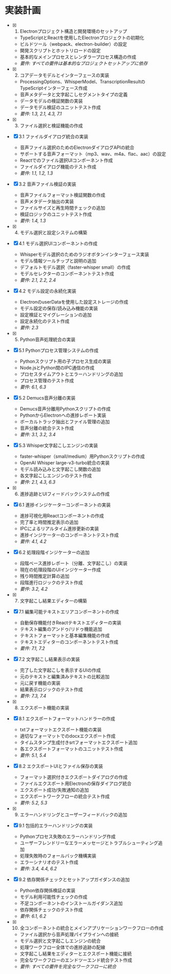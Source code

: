 # 実装計画

- [x] 1. Electronプロジェクト構造と開発環境のセットアップ
  - TypeScriptとReactを使用したElectronプロジェクトの初期化
  - ビルドツール（webpack、electron-builder）の設定
  - 開発スクリプトとホットリロードの設定
  - 基本的なメインプロセスとレンダラープロセス構造の作成
  - _要件: すべての要件は基本的なプロジェクトセットアップに依存_

- [x] 2. コアデータモデルとインターフェースの実装
  - ProcessingOptions、WhisperModel、TranscriptionResultのTypeScriptインターフェース作成
  - 音声メタデータと文字起こしセグメントタイプの定義
  - データモデルの検証関数の実装
  - データモデル検証のユニットテスト作成
  - _要件: 1.3, 2.1, 4.3, 7.1_

- [x] 3. ファイル選択と検証機能の作成
- [x] 3.1 ファイルダイアログ統合の実装
  - 音声ファイル選択のためのElectronダイアログAPIの統合
  - サポートする音声フォーマット（mp3、wav、m4a、flac、aac）の設定
  - Reactでのファイル選択UIコンポーネント作成
  - ファイルダイアログ機能のテスト作成
  - _要件: 1.1, 1.2, 1.3_

- [x] 3.2 音声ファイル検証の実装
  - 音声ファイルフォーマット検証関数の作成
  - 音声メタデータ抽出の実装
  - ファイルサイズと再生時間チェックの追加
  - 検証ロジックのユニットテスト作成
  - _要件: 1.4, 1.3_

- [x] 4. モデル選択と設定システムの構築
- [x] 4.1 モデル選択UIコンポーネントの作成
  - Whisperモデル選択のためのラジオボタンインターフェース実装
  - モデル情報ツールチップと説明の追加
  - デフォルトモデル選択（faster-whisper small）の作成
  - モデルセレクターのコンポーネントテスト作成
  - _要件: 2.1, 2.2, 2.4_

- [x] 4.2 モデル設定の永続化実装
  - ElectronのuserDataを使用した設定ストレージの作成
  - モデル設定の保存/読み込み機能の実装
  - 設定検証とマイグレーションの追加
  - 設定永続化のテスト作成
  - _要件: 2.3_

- [x] 5. Python音声処理統合の実装
- [x] 5.1 Pythonプロセス管理システムの作成
  - Pythonスクリプト用の子プロセス生成の実装
  - Node.jsとPython間のIPC通信の作成
  - プロセスタイムアウトとエラーハンドリングの追加
  - プロセス管理のテスト作成
  - _要件: 6.1, 6.3_

- [x] 5.2 Demucs音声分離の実装
  - Demucs音声分離用Pythonスクリプトの作成
  - PythonからElectronへの進捗レポート実装
  - ボーカルトラック抽出とファイル管理の追加
  - 音声分離の統合テスト作成
  - _要件: 3.1, 3.2, 3.4_

- [x] 5.3 Whisper文字起こしエンジンの実装
  - faster-whisper（small/medium）用Pythonスクリプトの作成
  - OpenAI Whisper large-v3-turbo統合の実装
  - モデル読み込みと文字起こし関数の追加
  - 各文字起こしエンジンのテスト作成
  - _要件: 2.1, 4.3, 6.3_

- [x] 6. 進捗追跡とUIフィードバックシステムの作成
- [x] 6.1 進捗インジケーターコンポーネントの実装
  - 進捗可視化用Reactコンポーネントの作成
  - 完了率と時間推定表示の追加
  - IPCによるリアルタイム進捗更新の実装
  - 進捗インジケーターのコンポーネントテスト作成
  - _要件: 4.1, 4.2_

- [x] 6.2 処理段階インジケーターの追加
  - 段階ベース進捗レポート（分離、文字起こし）の実装
  - 現在の処理段階のUIインジケーター作成
  - 残り時間推定計算の追加
  - 段階進行ロジックのテスト作成
  - _要件: 3.2, 4.2_

- [x] 7. 文字起こし結果エディターの構築
- [x] 7.1 編集可能テキストエリアコンポーネントの作成
  - 自動保存機能付きReactテキストエディターの実装
  - テキスト編集のアンドゥ/リドゥ機能追加
  - テキストフォーマットと基本編集機能の作成
  - テキストエディターのコンポーネントテスト作成
  - _要件: 7.1, 7.2_

- [x] 7.2 文字起こし結果表示の実装
  - 完了した文字起こしを表示するUIの作成
  - 元のテキストと編集済みテキストの比較追加
  - 元に戻す機能の実装
  - 結果表示ロジックのテスト作成
  - _要件: 7.3, 7.4_

- [x] 8. エクスポート機能の実装
- [x] 8.1 エクスポートフォーマットハンドラーの作成
  - txtフォーマットエクスポート機能の実装
  - 適切なフォーマットでのdocxエクスポート作成
  - タイムスタンプ生成付きsrtフォーマットエクスポート追加
  - 各エクスポートフォーマットのユニットテスト作成
  - _要件: 5.1, 5.4_

- [x] 8.2 エクスポートUIとファイル保存の実装
  - フォーマット選択付きエクスポートダイアログの作成
  - ファイルエクスポート用Electronの保存ダイアログ統合
  - エクスポート成功/失敗通知の追加
  - エクスポートワークフローの統合テスト作成
  - _要件: 5.2, 5.3_

- [x] 9. エラーハンドリングとユーザーフィードバックの追加
- [x] 9.1 包括的エラーハンドリングの実装
  - Pythonプロセス失敗のエラーハンドリング作成
  - ユーザーフレンドリーなエラーメッセージとトラブルシューティング追加
  - 処理失敗時のフォールバック機構実装
  - エラーシナリオのテスト作成
  - _要件: 3.4, 4.4, 6.2_

- [x] 9.2 依存関係チェックとセットアップガイダンスの追加
  - Python依存関係検証の実装
  - モデル利用可能性チェックの作成
  - 不足コンポーネントのインストールガイダンス追加
  - 依存関係チェックのテスト作成
  - _要件: 6.1, 6.2_

- [x] 10. 全コンポーネントの統合とメインアプリケーションワークフローの作成
  - ファイル選択から音声処理パイプラインへの接続
  - モデル選択と文字起こしエンジンの統合
  - 処理ワークフロー全体での進捗追跡の配線
  - 文字起こし結果をエディターとエクスポート機能に接続
  - 完全なワークフローのエンドツーエンド統合テスト作成
  - _要件: すべての要件を完全なワークフローに統合_